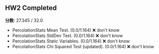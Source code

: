 ## HW2 Completed
**分数**: 27.345 / 32.0

- PercolationStats Mean Test. (0.0/1.164) ❌ don't know
- PercolationStats StdDev Test. (0.0/1.164) ❌ don't know
- PercolationStats Static Variables. (0.0/1.164) ❌ don't know
- PercolationStats Chi Squared Test (updated). (0.0/1.164) ❌ don't know
